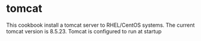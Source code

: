 # tomcat

This cookbook install a tomcat server to RHEL/CentOS systems.
The current tomcat version is 8.5.23.
Tomcat is configured to run at startup
